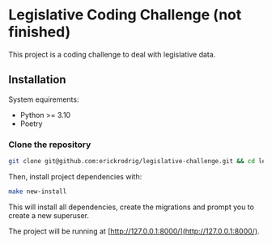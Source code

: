 # Legislative Coding Challenge (not finished)

This project is a coding challenge to deal with legislative data.

## Installation

System equirements:

- Python >= 3.10
- Poetry


### Clone the repository

```bash
git clone git@github.com:erickrodrig/legislative-challenge.git && cd legislative-challenge
```

Then, install project dependencies with:

```bash
make new-install
```

This will install all dependencies, create the migrations and prompt you to create a new superuser.

The project will be running at [http://127.0.0.1:8000/](http://127.0.0.1:8000/).
